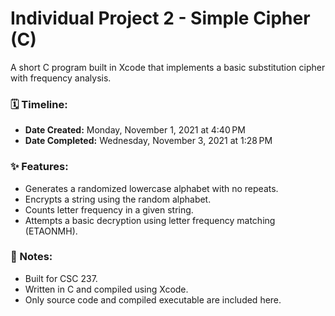 # Individual Project 2 - Simple Cipher (C)

A short C program built in Xcode that implements a basic substitution cipher with frequency analysis.

### 🗓️ Timeline:
- **Date Created:** Monday, November 1, 2021 at 4:40 PM  
- **Date Completed:** Wednesday, November 3, 2021 at 1:28 PM  

### ✨ Features:
- Generates a randomized lowercase alphabet with no repeats.
- Encrypts a string using the random alphabet.
- Counts letter frequency in a given string.
- Attempts a basic decryption using letter frequency matching (ETAONMH).

### 📌 Notes:
- Built for CSC 237.
- Written in C and compiled using Xcode.
- Only source code and compiled executable are included here.
